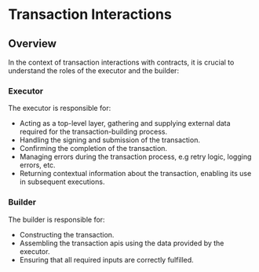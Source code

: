 # Transaction Interactions

## Overview

In the context of transaction interactions with contracts, it is crucial to understand the roles of the executor and the builder:

### Executor

The executor is responsible for:

- Acting as a top-level layer, gathering and supplying external data required for the transaction-building process.
- Handling the signing and submission of the transaction.
- Confirming the completion of the transaction.
- Managing errors during the transaction process, e.g retry logic, logging errors, etc.
- Returning contextual information about the transaction, enabling its use in subsequent executions.

### Builder

The builder is responsible for:

- Constructing the transaction.
- Assembling the transaction apis using the data provided by the executor.
- Ensuring that all required inputs are correctly fulfilled.

